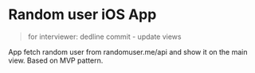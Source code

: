 # Random user iOS App

> for interviewer: dedline commit - update views

App fetch random user from randomuser.me/api and show it on the main view. Based on MVP pattern.
